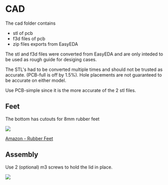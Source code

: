 # CAD

The cad folder contains

- stl of pcb
- f3d files of pcb
- zip files exports from EasyEDA

The stl and f3d files were converted from EasyEDA and are only inteded to be used as rough guide for desiging cases. 

The STL's had to be converted multiple times and should not be trusted as accurate. (PCB-full is off by 1.5%). Hole placements are not guaranteed to be accurate on either model. 

Use PCB-simple since it is the more accurate of the 2 stl files. 

## Feet

The bottom has cutouts for 8mm rubber feet

![](https://imgur.com/ZBW0tzn.png)

[Amazon - Rubber Feet](https://www.amazon.com/gp/product/B07G86DL1L/ref=ppx_yo_dt_b_asin_title_o00_s00?ie=UTF8&psc=1)


## Assembly

Use 2 (optional) m3 screws to hold the lid in place.

![](https://media.giphy.com/media/WjviqmvAURGXarPrWy/giphy.gif)
